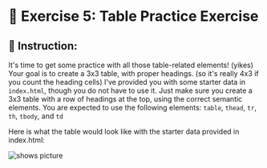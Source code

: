 # 🚀 Exercise 5: Table Practice Exercise


## 📝 Instruction:
It's time to get some practice with all those table-related elements! (yikes)  Your goal is to create a 3x3 table, with proper headings. (so it's really 4x3 if you count the heading cells)  I've provided you with some starter data in `index.html`, though you do not have to use it.  Just make sure you create a 3x3 table with a row of headings at the top, using the correct semantic elements. You are expected to use the following elements: `table`, `thead`, `tr`, `th`, `tbody`, and `td`

Here is what the table would look like with the starter data provided in index.html:

<picture>
<img alt="shows picture" src="https://img-c.udemycdn.com/redactor/raw/2020-09-27_21-28-24-602870d613d47bdf77365393cf538cd3.png">
</picture>